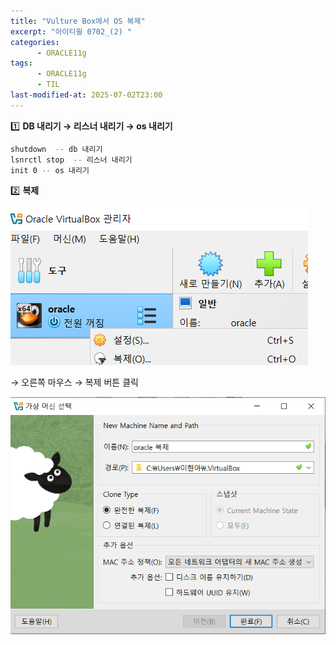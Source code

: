 ```yaml
---
title: "Vulture Box에서 OS 복제"
excerpt: "아이티윌 0702_(2) "
categories:
      - ORACLE11g
tags:
      - ORACLE11g
      - TIL
last-modified-at: 2025-07-02T23:00
---
```


1️⃣ **DB 내리기 → 리스너 내리기 → os 내리기**

```bash
shutdown  -- db 내리기 
lsnrctl stop  -- 리스너 내리기
init 0 -- os 내리기
```

2️⃣ **복제**

![image.png](/assets/20250702/6.png)

→ 오른쪽 마우스 → 복제 버튼 클릭

![image.png](/assets/20250702/7.png)